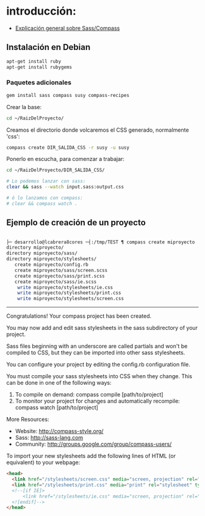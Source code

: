 # introducción:


 - [Explicación general sobre Sass/Compass](http://leandono.github.io/workshop-sass-compass/#1)

## Instalación en Debian

~~~sh
apt-get install ruby
apt-get install rubygems
~~~

### Paquetes adicionales

~~~bash
gem install sass compass susy compass-recipes
~~~

Crear la base:

~~~sh
cd ~/RaizDelProyecto/
~~~

Creamos el directorio donde volcaremos el CSS generado, normalmente 'css':
~~~sh
compass create DIR_SALIDA_CSS -r susy -u susy
~~~

Ponerlo en escucha, para comenzar a trabajar:
~~~sh
cd ~/RaizDelProyecto/DIR_SALIDA_CSS/

# Lo podemos lanzar con sass:
clear && sass --watch input.sass:output.css

# ó lo lanzamos con compass:
# clear && compass watch .
~~~

## Ejemplo de creación de un proyecto

~~~sh

├─ desarrollo@lcabrera8cores ─┤:/tmp/TEST ¶ compass create miproyecto
directory miproyecto/ 
directory miproyecto/sass/ 
directory miproyecto/stylesheets/ 
   create miproyecto/config.rb 
   create miproyecto/sass/screen.scss 
   create miproyecto/sass/print.scss 
   create miproyecto/sass/ie.scss 
    write miproyecto/stylesheets/ie.css
    write miproyecto/stylesheets/print.css
    write miproyecto/stylesheets/screen.css
~~~

*********************************************************************
Congratulations! Your compass project has been created.

You may now add and edit sass stylesheets in the sass subdirectory of your project.

Sass files beginning with an underscore are called partials and won't be
compiled to CSS, but they can be imported into other sass stylesheets.

You can configure your project by editing the config.rb configuration file.

You must compile your sass stylesheets into CSS when they change.
This can be done in one of the following ways:
  1. To compile on demand:
     compass compile [path/to/project]
  2. To monitor your project for changes and automatically recompile:
     compass watch [path/to/project]

More Resources:
  * Website: http://compass-style.org/
  * Sass: http://sass-lang.com
  * Community: http://groups.google.com/group/compass-users/


To import your new stylesheets add the following lines of HTML (or equivalent) to your webpage:

~~~html
<head>
  <link href="/stylesheets/screen.css" media="screen, projection" rel="stylesheet" type="text/css" />
  <link href="/stylesheets/print.css" media="print" rel="stylesheet" type="text/css" />
  <!--[if IE]>
      <link href="/stylesheets/ie.css" media="screen, projection" rel="stylesheet" type="text/css" />
  <![endif]-->
</head>
~~~

